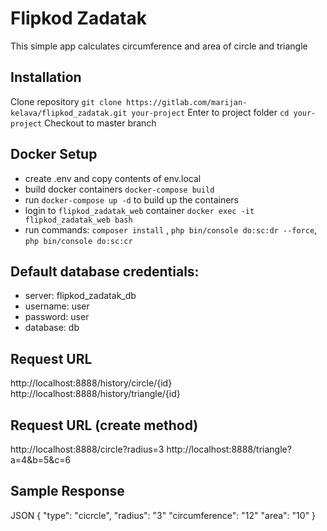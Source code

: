 # Flipkod Zadatak

This simple app calculates circumference and area of circle and triangle

## Installation

Clone repository `git clone https://gitlab.com/marijan-kelava/flipkod_zadatak.git your-project`
Enter to project folder `cd your-project`
Checkout to master branch

## Docker Setup
 - create .env and copy contents of env.local
 - build docker containers `docker-compose build`
 - run `docker-compose up -d` to build up the containers 
 - login to `flipkod_zadatak_web` container `docker exec -it flipkod_zadatak_web bash` 
 - run commands:
    `composer install` ,
    `php bin/console do:sc:dr --force`,
    `php bin/console do:sc:cr`


## Default database credentials:
 - server: flipkod_zadatak_db
 - username: user
 - password: user
 - database: db

## Request URL
http://localhost:8888/history/circle/{id}
http://localhost:8888/history/triangle/{id}

## Request URL (create method)
http://localhost:8888/circle?radius=3
http://localhost:8888/triangle?a=4&b=5&c=6


## Sample Response
JSON
{ "type": "cicrcle", "radius": "3" "circumference": "12" "area": "10" }






